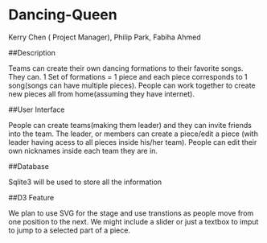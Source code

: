 # Dancing-Queen

Kerry Chen ( Project Manager), Philip Park, Fabiha Ahmed

##Description

  Teams can create their own dancing formations to their favorite songs. They can. 1 Set of formations = 1 piece and each piece corresponds to 1 song(songs can have multiple pieces). People can work together to create new pieces all from home(assuming they have internet).
  
##User Interface

  People can create teams(making them leader) and they can invite friends into the team. The leader, or members can create a piece/edit a piece (with leader having acess to all pieces inside his/her team). People can edit their own nicknames inside each team they are in.

##Database

Sqlite3 will be used to store all the information

##D3 Feature

  We plan to use SVG for the stage and use transtions as people move from one position to the next. We might include a slider or just a textbox to imput to jump to a selected part of a piece.


